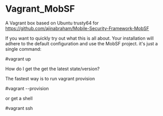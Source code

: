 # Vagrant_MobSF
A Vagrant box based on Ubuntu trusty64 for https://github.com/ajinabraham/Mobile-Security-Framework-MobSF

If you want to quickly try out what this is all about. Your installation will adhere to the default configuration and use the MobSF project. it's just a single command:

#vagrant up

How do I get the get the latest state/version?

The fastest way is to run vagrant provision

#vagrant --provision 

or get a shell

#vagrant ssh

